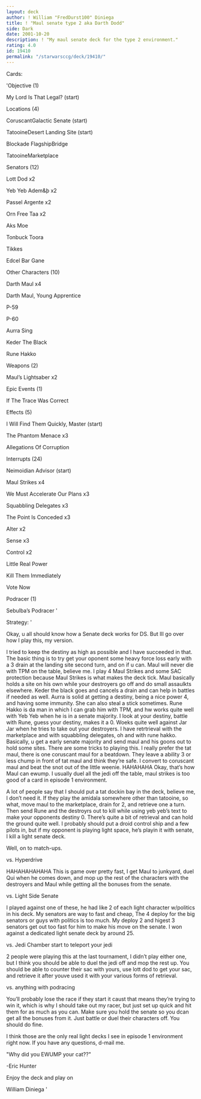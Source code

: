 ```yaml
---
layout: deck
author: ! William "FredDurst100" Diniega
title: ! "Maul senate type 2 aka Darth Dodd"
side: Dark
date: 2001-10-20
description: ! "My maul senate deck for the type 2 environment."
rating: 4.0
id: 19410
permalink: "/starwarsccg/deck/19410/"
---
```

Cards: 

'Objective (1) 

My Lord Is That Legal? (start) 


Locations (4) 

CoruscantGalactic Senate (start) 

TatooineDesert Landing Site (start) 

Blockade FlagshipBridge 

TatooineMarketplace 


Senators (12) 

Lott Dod x2 

Yeb Yeb Adem&þ x2 

Passel Argente x2 

Orn Free Taa x2 

Aks Moe 

Tonbuck Toora 

Tikkes 

Edcel Bar Gane 


Other Characters (10) 

Darth Maul x4 

Darth Maul, Young Apprentice 

P-59 

P-60 

Aurra Sing 

Keder The Black 

Rune Hakko 


Weapons (2) 

Maul&#8217;s Lightsaber x2 


Epic Events (1) 

If The Trace Was Correct 


Effects (5) 

I Will Find Them Quickly, Master (start) 

The Phantom Menace x3 

Allegations Of Corruption 


Interrupts (24) 

Neimoidian Advisor (start) 

Maul Strikes x4 

We Must Accelerate Our Plans x3 

Squabbling Delegates x3 

The Point Is Conceded x3 

Alter x2 

Sense x3 

Control x2 

Little Real Power 

Kill Them Immediately 

Vote Now 


Podracer (1) 

Sebulba&#8217;s Podracer  '

Strategy: '

Okay, u all should know how a Senate deck works for DS. But Ill go over how I play this, my version. 


I tried to keep the destiny as high as possible and I have succeeded in that. The basic thing is to try get your oponent some heavy force loss early with a 3 drain at the landing site second turn, and on if u can. Maul will never die with TPM on the table, believe me. I play 4 Maul Strikes and some SAC protection because Maul Strikes is what makes the deck tick. Maul basically holds a site on his own while your destroyers go off and do small assaulkts elsewhere. Keder the black goes and cancels a drain and can help in battles if needed as well. Aurra is solid at getting a destiny, being a nice power 4, and having some immunity. She can also steal a stick sometimes. Rune Hakko is da man in which I can grab him with TPM, and hw works quite well with Yeb Yeb when he is in a senate majority. I look at your destiny, battle with Rune, guess your destiny, makes it a 0. Woeks quite well against Jar Jar when he tries to take out your destroyers. I have retrtrieval with the marketplace and with squabbling delegates, oh and with rune hakko. Basically, u get a early senate majority and send maul and his goons out to hold some sites. There are some tricks to playing this. I really prefer the tat maul, there is one coruscant maul for a beatdown. They leave a ability 3 or less chump in front of tat maul and think they&#8217;re safe. I convert to coruscant maul and beat the snot out of the little weenie. HAHAHAHA Okay, that&#8217;s how Maul can ewump. I usually duel all the jedi off the table, maul strikes is too good of a card in episode 1 environment. 


A lot of people say that I should put a tat dockin bay in the deck, believe me, I don&#8217;t need it. If they play the amidala somewhere other than tatooine, so what, move maul to the marketplace, drain for 2, and retrieve one a turn. Then send Rune and the destroyrs out to kill while using yeb yeb&#8217;s text to make your opponents destiny 0. There&#8217;s quite a bit of retrieval and can hold the ground quite well. I probably should put a droid control ship and a few pilots in, but if my opponent is playing light space, he&#8217;s playin it with senate, I kill a light senate deck. 


Well, on to match-ups. 


vs. Hyperdrive 

HAHAHAHAHAHA This is game over pretty fast, I get Maul to junkyard, duel Qui when he comes down, and mop up the rest of the characters with the destroyers and Maul while getting all the bonuses from the senate. 


vs. Light Side Senate 

I played against one of these, he had like 2 of each light character w/politics in his deck. My senators are way to fast and cheap, The 4 deploy for the big senators or guys with politics is too much. My deploy 2 and higest 3 senators get out too fast for him to make his move on the senate. I won against a dedicated light senate deck by around 25. 


vs. Jedi Chamber start to teleport your jedi 

2 people were playing this at the last tournament, I didn&#8217;t play either one, but I think you should be able to duel the jedi off and mop the rest up. You should be able to counter their sac with yours, use lott dod to get your sac, and retrieve it after youve used it with your various forms of retrieval. 


vs. anything with podracing 

You&#8217;ll probably lose the race if they start it caust that means they&#8217;re trying to win it, which is why I should take out my racer, but just set up quick and hit them for as much as you can. Make sure you hold the senate so you dcan get all the bonuses from it. Just battle or duel their characters off. You should do fine. 


I think those are the only real light decks I see in episode 1 environment right now. If you have any questions, d-mail me. 



"Why did you EWUMP your cat??" 

-Eric Hunter 


Enjoy the deck and play on 


William Diniega  '
